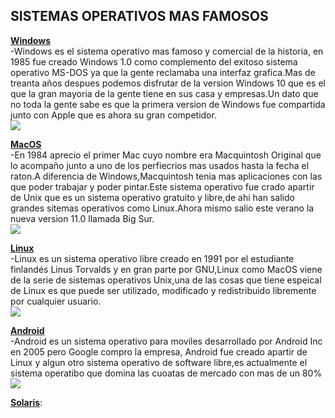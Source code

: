 ## __SISTEMAS OPERATIVOS MAS FAMOSOS__  

[**Windows**](https://es.wikipedia.org/wiki/Microsoft_Windows)  
-Windows es el sistema operativo mas famoso y comercial de la historia, en 1985 fue creado Windows 1.0 como complemento del exitoso sistema operativo MS-DOS ya que la gente reclamaba una interfaz grafica.Mas de treanta años despues podemos disfrutar de la version Windows 10 que es el que la gran mayoria de la gente tiene en sus casa y empresas.Un dato que no toda la gente sabe es que la primera version de Windows fue compartida junto con Apple que es ahora su gran competidor.    
![](https://upload.wikimedia.org/wikipedia/commons/thumb/8/8d/Windows_darkblue_2012.svg/245px-Windows_darkblue_2012.svg.png)  

[**MacOS**](https://www.k-tuin.com/blog/historia-visual-macos)  
-En 1984 aprecio el primer Mac cuyo nombre era Macquintosh Original que lo acompaño junto a uno de los perfiecrios mas usados hasta la fecha el raton.A diferencia de Windows,Macquintosh tenia mas aplicaciones con las que poder trabajar y poder pintar.Este sistema operativo fue crado apartir de Unix que es un sistema operativo gratuito y libre,de ahi han salido grandes sitemas operativos como Linux.Ahora mismo salio este verano la nueva version 11.0 llamada Big Sur.  
![](https://upload.wikimedia.org/wikipedia/commons/thumb/7/71/Finder_icon_macOS_Yosemite.png/120px-Finder_icon_macOS_Yosemite.png)  

[**Linux**](https://es.wikipedia.org/wiki/GNU/Linux)   
-Linux es un sistema operativo libre creado en 1991 por el estudiante finlandés Linus Torvalds y en gran parte por GNU,Linux como MacOS viene de la serie de sistemas operativos Unix,una de las cosas que tiene espeical de Linux es que puede ser utilizado, modificado y redistribuido libremente por cualquier usuario.  
![](https://cdn.icon-icons.com/icons2/1159/PNG/256/linux_81610.png)  

[**Android**](https://es.wikipedia.org/wiki/Android)    
-Android es un sistema operativo para moviles desarrollado por Android Inc en 2005 pero Google compro la empresa, Android fue creado apartir de Linux y algun otro sistema operativo de software libre,es actualmente el sistema operatibo que domina las cuoatas de mercado con mas de un 80% 
![](https://cdn.icon-icons.com/icons2/195/PNG/256/OS_Android_23487.png)  

[**Solaris**](https://es.wikipedia.org/wiki/Solaris_(sistema_operativo)):  
